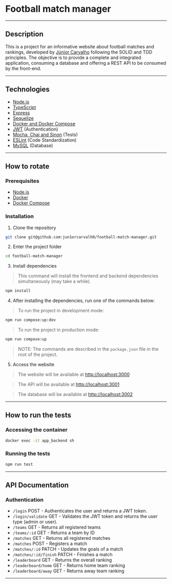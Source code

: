 # Football match manager

---

## Description

This is a project for an informative website about football matches and rankings, developed by [Júnior Carvalho](www.linkedin.com/in/juniorcarvalh0/) following the SOLID and TDD principles. The objective is to provide a complete and integrated application, consuming a database and offering a REST API to be consumed by the front-end.

---

## Technologies

- [Node.js](https://nodejs.org/en/)
- [TypeScript](https://www.typescriptlang.org/)
- [Express](https://expressjs.com/)
- [Sequelize](https://sequelize.org/)
- [Docker and Docker Compose](https://www.docker.com/)
- [JWT](https://jwt.io/) (Authentication)
- [Mocha, Chai and Sinon](https://mochajs.org/) (Tests)
- [ESLint](https://eslint.org/) (Code Standardization)
- [MySQL](https://www.mysql.com/) (Database)

---

## How to rotate

### Prerequisites

- [Node.js](https://nodejs.org/en/)
- [Docker](https://www.docker.com/)
- [Docker Compose](https://docs.docker.com/compose/)

### Installation

1. Clone the repository

```bash
git clone git@github.com:jun1orcarvalh0/football-match-manager.git
```

2. Enter the project folder

```bash
cd football-match-manager
```

3. Install dependencies

> This command will install the frontend and backend dependencies simultaneously (may take a while).

```bash
npm install
```

4. After installing the dependencies, run one of the commands below:

> To run the project in development mode:

```bash
npm run compose:up:dev
```

> To run the project in production mode:

```bash
npm run compose:up
```

> NOTE: The commands are described in the `package.json` file in the root of the project.

5. Access the website

> The website will be available at [http://localhost:3000](http://localhost:3000)

> The API will be available at [http://localhost:3001](http://localhost:3001)

> The database will be available at [http://localhost:3002](http://localhost:3002)

---

## How to run the tests

### Accessing the container

```bash
docker exec -it app_backend sh
```

### Running the tests

```bash
npm run test
```

---

## API Documentation

### Authentication

- `/login` POST - Authenticates the user and returns a JWT token.
- `/login/validate` GET - Validates the JWT token and returns the user type (admin or user).
- `/teams` GET - Returns all registered teams
- `/teams/:id` GET - Returns a team by ID
- `/matches` GET - Returns all registered matches
- `/matches` POST - Registers a match
- `/matches/:id` PATCH - Updates the goals of a match
- `/matches/:id/finish` PATCH - Finishes a match
- `/leaderboard` GET - Returns the overall ranking
- `/leaderboard/home` GET - Returns home team ranking
- `/leaderboard/away` GET - Returns away team ranking

---
